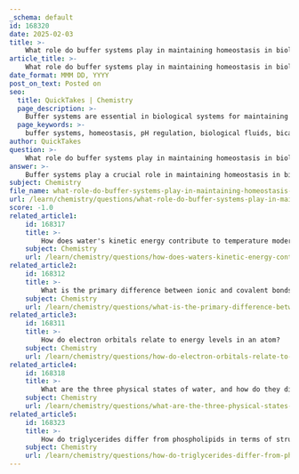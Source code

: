 ```yaml
---
_schema: default
id: 168320
date: 2025-02-03
title: >-
    What role do buffer systems play in maintaining homeostasis in biological systems?
article_title: >-
    What role do buffer systems play in maintaining homeostasis in biological systems?
date_format: MMM DD, YYYY
post_on_text: Posted on
seo:
  title: QuickTakes | Chemistry
  page_description: >-
    Buffer systems are essential in biological systems for maintaining pH balance, which is crucial for homeostasis, enzyme activity, and metabolic processes.
  page_keywords: >-
    buffer systems, homeostasis, pH regulation, biological fluids, bicarbonate buffer, phosphate buffer, protein buffers, metabolic processes, enzyme activity, internal environment stabilization
author: QuickTakes
question: >-
    What role do buffer systems play in maintaining homeostasis in biological systems?
answer: >-
    Buffer systems play a crucial role in maintaining homeostasis in biological systems by regulating the pH of bodily fluids. Homeostasis refers to the ability of living organisms to maintain a stable internal environment despite external changes, and pH balance is a key aspect of this stability.\n\n### Role of Buffer Systems in Homeostasis\n\n1. **pH Regulation**: Biological systems require a specific pH range for optimal functioning. For instance, human blood typically maintains a pH around 7.4. Deviations from this range can disrupt enzyme activity and metabolic processes, leading to detrimental effects on cellular functions.\n\n2. **Buffering Capacity**: Buffers are substances that can absorb excess hydrogen ions (H⁺) or hydroxide ions (OH⁻) to counteract changes in pH. They work by either donating H⁺ ions when the solution becomes too basic or accepting H⁺ ions when the solution becomes too acidic. This dynamic equilibrium helps stabilize the pH of biological fluids, such as blood and intracellular fluids.\n\n3. **Examples of Biological Buffers**: Common buffer systems in the human body include:\n   - **Bicarbonate Buffer System**: This system involves the equilibrium between carbonic acid (H₂CO₃) and bicarbonate ions (HCO₃⁻). It plays a significant role in maintaining blood pH.\n   - **Phosphate Buffer System**: This system is important in intracellular fluids and helps regulate pH in the kidneys.\n   - **Protein Buffers**: Proteins can also act as buffers due to their amino acid composition, which allows them to accept or donate H⁺ ions.\n\n4. **Impact on Metabolic Processes**: Many biochemical reactions, including those involved in cellular respiration and photosynthesis, are sensitive to pH changes. By maintaining a stable pH, buffer systems ensure that these metabolic processes can occur efficiently, supporting overall cellular function and energy production.\n\n5. **Response to External Changes**: Buffer systems enable organisms to respond to external changes, such as diet or environmental conditions, that may affect pH. For example, the ingestion of acidic or basic foods can alter blood pH, but buffer systems quickly adjust to maintain homeostasis.\n\nIn summary, buffer systems are essential for maintaining pH balance in biological systems, which is critical for homeostasis. They ensure that the internal environment remains stable, allowing for proper enzyme function and metabolic processes, ultimately supporting the health and survival of the organism.
subject: Chemistry
file_name: what-role-do-buffer-systems-play-in-maintaining-homeostasis-in-biological-systems.md
url: /learn/chemistry/questions/what-role-do-buffer-systems-play-in-maintaining-homeostasis-in-biological-systems
score: -1.0
related_article1:
    id: 168317
    title: >-
        How does water's kinetic energy contribute to temperature moderation?
    subject: Chemistry
    url: /learn/chemistry/questions/how-does-waters-kinetic-energy-contribute-to-temperature-moderation
related_article2:
    id: 168312
    title: >-
        What is the primary difference between ionic and covalent bonds?
    subject: Chemistry
    url: /learn/chemistry/questions/what-is-the-primary-difference-between-ionic-and-covalent-bonds
related_article3:
    id: 168311
    title: >-
        How do electron orbitals relate to energy levels in an atom?
    subject: Chemistry
    url: /learn/chemistry/questions/how-do-electron-orbitals-relate-to-energy-levels-in-an-atom
related_article4:
    id: 168318
    title: >-
        What are the three physical states of water, and how do they differ in terms of molecular arrangement?
    subject: Chemistry
    url: /learn/chemistry/questions/what-are-the-three-physical-states-of-water-and-how-do-they-differ-in-terms-of-molecular-arrangement
related_article5:
    id: 168323
    title: >-
        How do triglycerides differ from phospholipids in terms of structure and function?
    subject: Chemistry
    url: /learn/chemistry/questions/how-do-triglycerides-differ-from-phospholipids-in-terms-of-structure-and-function
---
```


&nbsp;